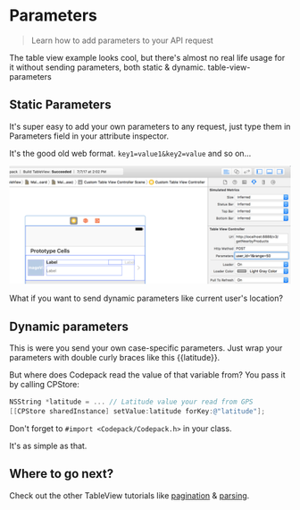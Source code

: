 # Parameters

> Learn how to add parameters to your API request

The table view example looks cool, but there's almost no real life usage for it without sending parameters, both static & dynamic.
table-view-parameters

## Static Parameters
It's super easy to add your own parameters to any request, just type them in Parameters field in your attribute inspector.

It's the good old web format. `key1=value1&key2=value` and so on...

<img width="600" alt="Xcode" src="../table-view/attachments/table-view-parameters.png">

What if you want to send dynamic parameters like current user's location? 

## Dynamic parameters
This is were you send your own case-specific parameters.
Just wrap your parameters with double curly braces like this {{latitude}}.

But where does Codepack read the value of that variable from? You pass it by calling CPStore:

```objective-c
NSString *latitude = ... // Latitude value your read from GPS
[[CPStore sharedInstance] setValue:latitude forKey:@"latitude"];
```

Don't forget to `#import <Codepack/Codepack.h>` in your class.

It's as simple as that.

## Where to go next?
Check out the other TableView tutorials like [pagination](../table-view/pagination) & [parsing](../table-view/parsing).